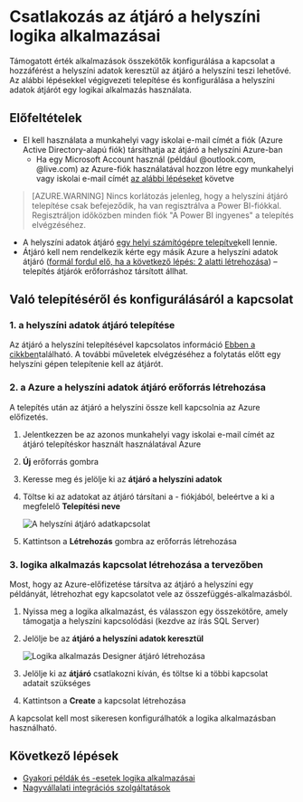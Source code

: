 <properties
   pageTitle="Alkalmazások logika a helyszíni átjáró adatkapcsolat |} Microsoft Azure"
   description="Kapcsolat létrehozása az átjáró a helyszíni logika alkalmazásból olvashat."
   services="logic-apps"
   documentationCenter=".net,nodejs,java"
   authors="jeffhollan"
   manager="erikre"
   editor=""/>

<tags
   ms.service="logic-apps"
   ms.devlang="multiple"
   ms.topic="article"
   ms.tgt_pltfrm="na"
   ms.workload="integration"
   ms.date="07/05/2016"
   ms.author="jehollan"/>

# <a name="connect-to-the-on-premises-data-gateway-for-logic-apps"></a>Csatlakozás az átjáró a helyszíni logika alkalmazásai

Támogatott érték alkalmazások összekötők konfigurálása a kapcsolat a hozzáférést a helyszíni adatok keresztül az átjáró a helyszíni teszi lehetővé.  Az alábbi lépésekkel végigvezeti telepítése és konfigurálása a helyszíni adatok átjárót egy logikai alkalmazás használata.

## <a name="prerequisites"></a>Előfeltételek

* El kell használata a munkahelyi vagy iskolai e-mail címét a fiók (Azure Active Directory-alapú fiók) társíthatja az átjáró a helyszíni Azure-ban
    * Ha egy Microsoft Account használ (például @outlook.com, @live.com) az Azure-fiók használatával hozzon létre egy munkahelyi vagy iskolai e-mail címét [az alábbi lépéseket](../virtual-machines/virtual-machines-windows-create-aad-work-id.md#locate-your-default-directory-in-the-azure-classic-portal) követve

> [AZURE.WARNING] Nincs korlátozás jelenleg, hogy a helyszíni átjáró telepítése csak befejeződik, ha van regisztrálva a Power BI-fiókkal.  Regisztráljon időközben minden fiók "A Power BI ingyenes" a telepítés elvégzéséhez.

* A helyszíni adatok átjáró [egy helyi számítógépre telepítve](app-service-logic-gateway-install.md)kell lennie.
* Átjáró kell nem rendelkezik kérte egy másik Azure a helyszíni adatok átjáró ([formál fordul elő, ha a következő lépés: 2 alatti létrehozása](#2-create-an-azure-on-premises-data-gateway-resource)) – telepítés átjárók erőforráshoz társított állhat.

## <a name="installing-and-configuring-the-connection"></a>Való telepítéséről és konfigurálásáról a kapcsolat

### <a name="1-install-the-on-premises-data-gateway"></a>1. a helyszíni adatok átjáró telepítése

Az átjáró a helyszíni telepítésével kapcsolatos információ [Ebben a cikkben](app-service-logic-gateway-install.md)található.  A további műveletek elvégzéséhez a folytatás előtt egy helyszíni gépen telepítenie kell az átjárót.

### <a name="2-create-an-azure-on-premises-data-gateway-resource"></a>2. a Azure a helyszíni adatok átjáró erőforrás létrehozása

A telepítés után az átjáró a helyszíni össze kell kapcsolnia az Azure előfizetés.

1. Jelentkezzen be az azonos munkahelyi vagy iskolai e-mail címét az átjáró telepítéskor használt használatával Azure
1. **Új** erőforrás gombra
1. Keresse meg és jelölje ki az **átjáró a helyszíni adatok**
1. Töltse ki az adatokat az átjáró társítani a - fiókjából, beleértve a ki a megfelelő **Telepítési neve**

    ![A helyszíni átjáró adatkapcsolat][1]
1. Kattintson a **Létrehozás** gombra az erőforrás létrehozása

### <a name="3-create-a-logic-app-connection-in-the-designer"></a>3. logika alkalmazás kapcsolat létrehozása a tervezőben

Most, hogy az Azure-előfizetése társítva az átjáró a helyszíni egy példányát, létrehozhat egy kapcsolatot vele az összefüggés-alkalmazásból.

1. Nyissa meg a logika alkalmazást, és válasszon egy összekötőre, amely támogatja a helyszíni kapcsolódási (kezdve az írás SQL Server)
1. Jelölje be az **átjáró a helyszíni adatok keresztül**

    ![Logika alkalmazás Designer átjáró létrehozása][2]
1. Jelölje ki az **átjáró** csatlakozni kíván, és töltse ki a többi kapcsolat adatait szükséges
1. Kattintson a **Create** a kapcsolat létrehozása

A kapcsolat kell most sikeresen konfigurálhatók a logika alkalmazásban használható.  

## <a name="next-steps"></a>Következő lépések
- [Gyakori példák és -esetek logika alkalmazásai](app-service-logic-examples-and-scenarios.md)
- [Nagyvállalati integrációs szolgáltatások](app-service-logic-enterprise-integration-overview.md)

<!-- Image references -->
[1]: ./media/app-service-logic-gateway-connection/createblade.PNG
[2]: ./media/app-service-logic-gateway-connection/blankconnection.PNG
[3]: ./media/app-service-logic-gateway-connection/checkbox.PNG